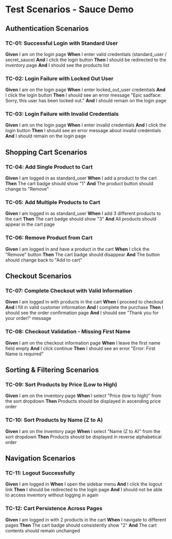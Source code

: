 # Test Scenarios - Sauce Demo

## Authentication Scenarios

### TC-01: Successful Login with Standard User
**Given** I am on the login page
**When** I enter valid credentials (standard_user / secret_sauce)
**And** I click the login button
**Then** I should be redirected to the inventory page
**And** I should see the products list

### TC-02: Login Failure with Locked Out User
**Given** I am on the login page
**When** I enter locked_out_user credentials
**And** I click the login button
**Then** I should see an error message "Epic sadface: Sorry, this user has been locked out."
**And** I should remain on the login page

### TC-03: Login Failure with Invalid Credentials
**Given** I am on the login page
**When** I enter invalid credentials
**And** I click the login button
**Then** I should see an error message about invalid credentials
**And** I should remain on the login page

## Shopping Cart Scenarios

### TC-04: Add Single Product to Cart
**Given** I am logged in as standard_user
**When** I add a product to the cart
**Then** The cart badge should show "1"
**And** The product button should change to "Remove"

### TC-05: Add Multiple Products to Cart
**Given** I am logged in as standard_user
**When** I add 3 different products to the cart
**Then** The cart badge should show "3"
**And** All products should appear in the cart page

### TC-06: Remove Product from Cart
**Given** I am logged in and have a product in the cart
**When** I click the "Remove" button
**Then** The cart badge should disappear
**And** The button should change back to "Add to cart"

## Checkout Scenarios

### TC-07: Complete Checkout with Valid Information
**Given** I am logged in with products in the cart
**When** I proceed to checkout
**And** I fill in valid customer information
**And** I complete the purchase
**Then** I should see the order confirmation page
**And** I should see "Thank you for your order!" message

### TC-08: Checkout Validation - Missing First Name
**Given** I am on the checkout information page
**When** I leave the first name field empty
**And** I click continue
**Then** I should see an error "Error: First Name is required"

## Sorting & Filtering Scenarios

### TC-09: Sort Products by Price (Low to High)
**Given** I am on the inventory page
**When** I select "Price (low to high)" from the sort dropdown
**Then** Products should be displayed in ascending price order

### TC-10: Sort Products by Name (Z to A)
**Given** I am on the inventory page
**When** I select "Name (Z to A)" from the sort dropdown
**Then** Products should be displayed in reverse alphabetical order

## Navigation Scenarios

### TC-11: Logout Successfully
**Given** I am logged in
**When** I open the sidebar menu
**And** I click the logout link
**Then** I should be redirected to the login page
**And** I should not be able to access inventory without logging in again

### TC-12: Cart Persistence Across Pages
**Given** I am logged in with 2 products in the cart
**When** I navigate to different pages
**Then** The cart badge should consistently show "2"
**And** The cart contents should remain unchanged